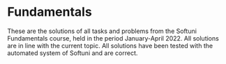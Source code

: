 # Fundamentals
These are the solutions of all tasks and problems from the Softuni Fundamentals course, held in the period January-April 2022.
All solutions are in line with the current topic.
All solutions have been tested with the automated system of Softuni and are correct.
